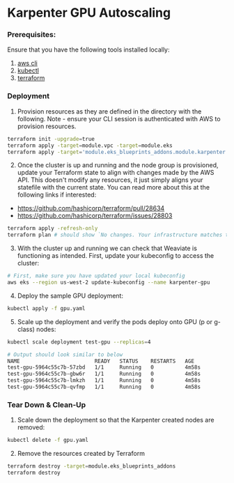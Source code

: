 # Karpenter GPU Autoscaling

### Prerequisites:

Ensure that you have the following tools installed locally:

1. [aws cli](https://docs.aws.amazon.com/cli/latest/userguide/install-cliv2.html)
2. [kubectl](https://Kubernetes.io/docs/tasks/tools/)
3. [terraform](https://learn.hashicorp.com/tutorials/terraform/install-cli)

### Deployment

1. Provision resources as they are defined in the directory with the following. Note - ensure your CLI session is authenticated with AWS to provision resources.

```bash
terraform init -upgrade=true
terraform apply -target=module.vpc -target=module.eks
terraform apply -target='module.eks_blueprints_addons.module.karpenter' -target=kubectl_manifest.karpenter_node_template
```

2. Once the cluster is up and running and the node group is provisioned, update your Terraform state to align with changes made by the AWS API. This doesn't modify any resources, it just simply aligns your statefile with the current state. You can read more about this at the following links if interested:

- https://github.com/hashicorp/terraform/pull/28634
- https://github.com/hashicorp/terraform/issues/28803

```bash
terraform apply -refresh-only
terraform plan # should show `No changes. Your infrastructure matches the configuration.`
```

3. With the cluster up and running we can check that Weaviate is functioning as intended. First, update your kubeconfig to access the cluster:

```bash
# First, make sure you have updated your local kubeconfig
aws eks --region us-west-2 update-kubeconfig --name karpenter-gpu
```

4. Deploy the sample GPU deployment:

```bash
kubectl apply -f gpu.yaml
```

5. Scale up the deployment and verify the pods deploy onto GPU (p or g-class) nodes:

```bash
kubectl scale deployment test-gpu --replicas=4

# Output should look similar to below
NAME                        READY   STATUS    RESTARTS   AGE
test-gpu-5964c55c7b-57zbd   1/1     Running   0          4m58s
test-gpu-5964c55c7b-gbw6r   1/1     Running   0          4m58s
test-gpu-5964c55c7b-lmkzh   1/1     Running   0          4m58s
test-gpu-5964c55c7b-qvfmp   1/1     Running   0          4m58s
```

### Tear Down & Clean-Up

1. Scale down the deployment so that the Karpenter created nodes are removed:

```bash
kubectl delete -f gpu.yaml
```

2. Remove the resources created by Terraform

```bash
terraform destroy -target=module.eks_blueprints_addons
terraform destroy
```
